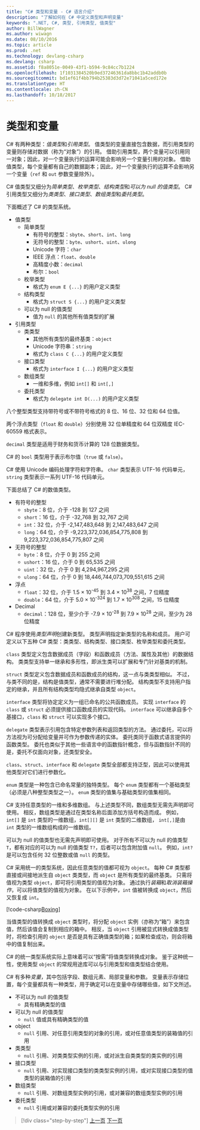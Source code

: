 ```yaml
---
title: "C# 类型和变量 - C# 语言介绍"
description: "了解如何在 C# 中定义类型和声明变量"
keywords: ".NET, C#, 类型, 引用类型, 值类型"
author: BillWagner
ms.author: wiwagn
ms.date: 08/10/2016
ms.topic: article
ms.prod: .net
ms.technology: devlang-csharp
ms.devlang: csharp
ms.assetid: f8a8051e-0049-43f1-b594-9c84cc7b1224
ms.openlocfilehash: 1f1031384520b9ed37246361da8bbc1b42addb0b
ms.sourcegitcommit: bd1ef61f4bb794b25383d3d72e71041a5ced172e
ms.translationtype: HT
ms.contentlocale: zh-CN
ms.lasthandoff: 10/18/2017
---
```

# <a name="types-and-variables"></a>类型和变量

C# 有两种类型：*值类型*和*引用类型*。 值类型的变量直接包含数据，而引用类型的变量则存储对数据（称为“对象”）的引用。 借助引用类型，两个变量可以引用同一对象；因此，对一个变量执行的运算可能会影响另一个变量引用的对象。 借助值类型，每个变量都有自己的数据副本；因此，对一个变量执行的运算不会影响另一个变量（`ref` 和 `out` 参数变量除外）。

C# 值类型又细分为*简单类型*、*枚举类型*、*结构类型*和*可以为 null 的值类型*。 C# 引用类型又细分为*类类型*、*接口类型*、*数组类型*和*委托类型*。

下面概述了 C# 的类型系统。

* 值类型
    - 简单类型
        * 有符号的整型：`sbyte`、`short`、`int`、`long`
        * 无符号的整型：`byte`、`ushort`、`uint`、`ulong`
        * Unicode 字符：`char`
        * IEEE 浮点：`float`、`double`
        * 高精度小数：`decimal`
        * 布尔：`bool`
    - 枚举类型
        * 格式为 `enum E {...}` 的用户定义类型
    - 结构类型
        * 格式为 `struct S {...}` 的用户定义类型
    - 可以为 null 的值类型
        * 值为 `null` 的其他所有值类型的扩展
* 引用类型
    - 类类型
        * 其他所有类型的最终基类：`object`
        * Unicode 字符串：`string`
        * 格式为 `class C {...}` 的用户定义类型
    - 接口类型
        * 格式为 `interface I {...}` 的用户定义类型
    - 数组类型
        * 一维和多维，例如 `int[]` 和 `int[,]`
    - 委托类型
        * 格式为 `delegate int D(...)` 的用户定义类型

八个整型类型支持带符号或不带符号格式的 8 位、16 位、32 位和 64 位值。

两个浮点类型（`float` 和 `double`）分别使用 32 位单精度和 64 位双精度 IEC-60559 格式表示。

`decimal` 类型是适用于财务和货币计算的 128 位数据类型。

C# 的 `bool` 类型用于表示布尔值（`true` 或 `false`）。

C# 使用 Unicode 编码处理字符和字符串。 `char` 类型表示 UTF-16 代码单元，`string` 类型表示一系列 UTF-16 代码单元。

下面总结了 C# 的数值类型。

* 有符号的整型
    - `sbyte`：8 位，介于 -128 到 127 之间
    - `short`：16 位，介于 -32,768 到 32,767 之间
    - `int`：32 位，介于 -2,147,483,648 到 2,147,483,647 之间
    - `long`：64 位，介于 -9,223,372,036,854,775,808 到 9,223,372,036,854,775,807 之间
* 无符号的整型
    - `byte`：8 位，介于 0 到 255 之间
    - `ushort`：16 位，介于 0 到 65,535 之间
    - `uint`：32 位，介于 0 到 4,294,967,295 之间
    - `ulong`：64 位，介于 0 到 18,446,744,073,709,551,615 之间
* 浮点
    - `float`：32 位，介于 1.5 × 10<sup>-45</sup> 到 3.4 × 10<sup>38</sup> 之间，7 位精度
    - `double`：64 位，介于 5.0 × 10<sup>-324</sup> 到 1.7 × 10<sup>308</sup> 之间，15 位精度
* Decimal
    - `decimal`：128 位，至少介于 -7.9 × 10<sup>-28</sup> 到 7.9 × 10<sup>28</sup> 之间，至少为 28 位精度
    
C# 程序使用*类型声明*创建新类型。 类型声明指定新类型的名称和成员。 用户可定义以下五种 C# 类型：类类型、结构类型、接口类型、枚举类型和委托类型。

`class` 类型定义包含数据成员（字段）和函数成员（方法、属性及其他）的数据结构。 类类型支持单一继承和多形性，即派生类可以扩展和专门针对基类的机制。

`struct` 类型定义包含数据成员和函数成员的结构，这一点与类类型相似。 不过，与类不同的是，结构是值类型，通常不需要进行堆分配。 结构类型不支持用户指定的继承，并且所有结构类型均隐式继承自类型 `object`。

`interface` 类型将协定定义为一组已命名的公共函数成员。 实现 `interface` 的 `class` 或 `struct` 必须提供接口函数成员的实现代码。 `interface` 可以继承自多个基接口，`class` 和 `struct` 可以实现多个接口。

`delegate` 类型表示引用包含特定参数列表和返回类型的方法。 通过委托，可以将方法视为可分配给变量并可作为参数传递的实体。 委托类同于函数式语言提供的函数类型。 委托也类似于其他一些语言中的函数指针概念，但与函数指针不同的是，委托不仅面向对象，还类型安全。

`class`、`struct`、`interface` 和 `delegate` 类型全部都支持泛型，因此可以使用其他类型对它们进行参数化。

`enum` 类型是一种包含已命名常量的独特类型。 每个 `enum` 类型都有一个基础类型（必须是八种整型类型之一）。 `enum` 类型的值集与基础类型的值集相同。

C# 支持任意类型的一维和多维数组。 与上述类型不同，数组类型无需先声明即可使用。 相反，数组类型是通过在类型名称后面添加方括号构造而成。 例如，`int[]` 是 `int` 类型的一维数组，`int[][]` 是 `int` 类型的二维数组， `int[,]`是由 `int` 类型的一维数组构成的一维数组。

可以为 null 的值类型也无需先声明即可使用。 对于所有不可以为 null 的值类型 `T`，都有对应的可以为 null 的值类型 `T?`，后者可以包含附加值 `null`。 例如，`int?` 是可以包含任何 32 位整数或值 `null` 的类型。

C# 采用统一的类型系统，因此任意类型的值都可视为 `object`。 每种 C# 类型都直接或间接地派生自 `object` 类类型，而 `object` 是所有类型的最终基类。 只需将值视为类型 `object`，即可将引用类型的值视为对象。 通过执行*装箱*和*取消装箱操作*，可以将值类型的值视为对象。 在以下示例中，`int` 值被转换成 `object`，然后又恢复成 `int`。

[!code-csharp[Boxing](../../../samples/snippets/csharp/tour/types-and-variables/Program.cs#L1-L10)]

当值类型的值转换成 `object` 类型时，将分配 `object` 实例（亦称为“箱”）来包含值，然后该值会复制到相应的箱中。 相反，当 `object` 引用被显式转换成值类型时，将检查引用的 `object` 是否是具有正确值类型的箱；如果检查成功，则会将箱中的值复制出来。

C# 的统一类型系统实际上意味着可以“按需”将值类型转换成对象。 鉴于这种统一性，使用类型 `object` 的常规用途库可以与引用类型和值类型结合使用。

C# 有多种*变量*，其中包括字段、数组元素、局部变量和参数。 变量表示存储位置，每个变量都具有一种类型，用于确定可以在变量中存储哪些值，如下文所述。

* 不可以为 null 的值类型
    - 具有精确类型的值
* 可以为 null 的值类型
    - `null` 值或具有精确类型的值
* object
    - `null` 引用、对任意引用类型的对象的引用，或对任意值类型的装箱值的引用
* 类类型
    - `null` 引用、对类类型实例的引用，或对派生自类类型的类实例的引用
* 接口类型
    - `null` 引用、对实现接口类型的类类型实例的引用，或对实现接口类型的值类型的装箱值的引用
* 数组类型
    - `null` 引用、对数组类型实例的引用，或对兼容的数组类型实例的引用
* 委托类型
    - `null` 引用或对兼容的委托类型实例的引用

>[!div class="step-by-step"]
[上一页](program-structure.md)
[下一页](expressions.md)

